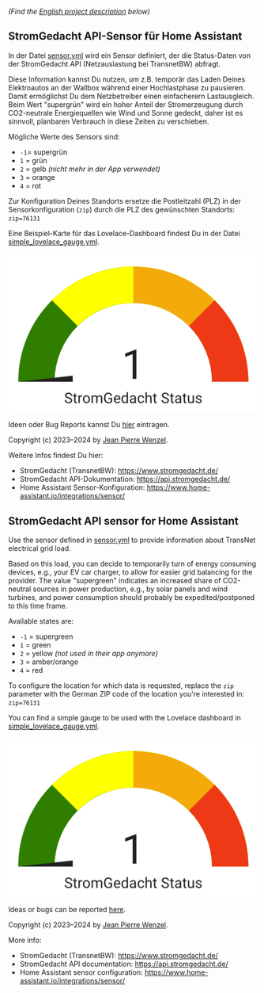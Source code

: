 _(Find the [English project description](#stromgedacht-api-sensor-for-home-assistant) below)_

## StromGedacht API-Sensor für Home Assistant

In der Datei [sensor.yml](sensor.yml) wird ein Sensor definiert, der die Status-Daten von der StromGedacht API (Netzauslastung bei TransnetBW) abfragt.

Diese Information kannst Du nutzen, um z.B. temporär das Laden Deines Elektroautos an der Wallbox während einer Hochlastphase zu pausieren. Damit ermöglichst Du dem Netzbetreiber einen einfacherern Lastausgleich. Beim Wert "supergrün" wird ein hoher Anteil der Stromerzeugung durch CO2-neutrale Energiequellen wie Wind und Sonne gedeckt, daher ist es sinnvoll, planbaren Verbrauch in diese Zeiten zu verschieben.

Mögliche Werte des Sensors sind:

- `-1`= supergrün
- `1` = grün
- `2` = gelb _(nicht mehr in der App verwendet)_
- `3` = orange
- `4` = rot

Zur Konfiguration Deines Standorts ersetze die Postleitzahl (PLZ) in der Sensorkonfiguration (`zip`) durch die PLZ des gewünschten Standorts: `zip=76131`

Eine Beispiel-Karte für das Lovelace-Dashboard findest Du in der Datei [simple_lovelace_gauge.yml](simple_lovelace_gauge.yml).

![Lovelace Dashboard Karte](lovelace_gauge.png)

Ideen oder Bug Reports kannst Du [hier](issues/) eintragen.

Copyright (c) 2023–2024 by [Jean Pierre Wenzel](https://github.com/jpwenzel/).

Weitere Infos findest Du hier:

- StromGedacht (TransnetBW): <https://www.stromgedacht.de/>
- StromGedacht API-Dokumentation: <https://api.stromgedacht.de/>
- Home Assistant Sensor-Konfiguration: <https://www.home-assistant.io/integrations/sensor/>

## StromGedacht API sensor for Home Assistant

Use the sensor defined in [sensor.yml](sensor.yml) to provide information about TransNet electrical grid load.

Based on this load, you can decide to temporarily turn of energy consuming devices, e.g., your EV car charger, to allow for easier grid balancing for the provider. The value "supergreen" indicates an increased share of CO2-neutral sources in power production, e.g., by solar panels and wind turbines, and power consumption should probably be expedited/postponed to this time frame.

Available states are:

- `-1` = supergreen
- `1` = green
- `2` = yellow _(not used in their app anymore)_
- `3` = amber/orange
- `4` = red

To configure the location for which data is requested, replace the `zip` parameter with the German ZIP code of the location you're interested in: `zip=76131`

You can find a simple gauge to be used with the Lovelace dashboard in [simple_lovelace_gauge.yml](simple_lovelace_gauge.yml).

![Lovelace Dashboard card](lovelace_gauge.png)

Ideas or bugs can be reported [here](issues/).

Copyright (c) 2023–2024 by [Jean Pierre Wenzel](https://github.com/jpwenzel/).

More info:

- StromGedacht (TransnetBW): <https://www.stromgedacht.de/>
- StromGedacht API documentation: <https://api.stromgedacht.de/>
- Home Assistant sensor configuration: <https://www.home-assistant.io/integrations/sensor/>
